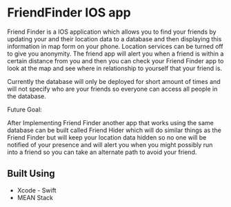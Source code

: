 # FriendFinder IOS app

Friend Finder is a IOS application which allows you to find your friends by updating your and their location data to a database and then displaying this
information in map form on your phone. Location services can be turned off to give you anonymity. The friend app will alert you when a friend is within a certain distance from you and 
then you can check your Friend Finder app to look at the map and see where in relationship to yourself that your friend is.

Currently the database will only be deployed for short amount of times
and will not specify who are your friends so everyone can access all people in the database.

Future Goal:

After Implementing Friend Finder another app that works using the same database can be built called Friend Hider which will do similar things as the Friend Finder but will keep your location
data hidden so no one will be notified of your presence and will alert you when you might possibly run into a friend so you can take an alternate path to avoid your friend. 




## Built Using

* Xcode - Swift
* MEAN Stack

